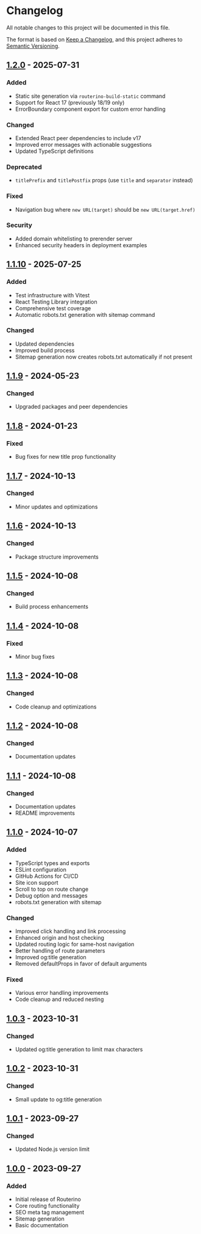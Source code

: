 # Changelog

All notable changes to this project will be documented in this file.

The format is based on [Keep a Changelog](https://keepachangelog.com/en/1.0.0/),
and this project adheres to [Semantic Versioning](https://semver.org/spec/v2.0.0.html).

## [1.2.0] - 2025-07-31

### Added

- Static site generation via `routerino-build-static` command
- Support for React 17 (previously 18/19 only)
- ErrorBoundary component export for custom error handling

### Changed

- Extended React peer dependencies to include v17
- Improved error messages with actionable suggestions
- Updated TypeScript definitions

### Deprecated

- `titlePrefix` and `titlePostfix` props (use `title` and `separator` instead)

### Fixed

- Navigation bug where `new URL(target)` should be `new URL(target.href)`

### Security

- Added domain whitelisting to prerender server
- Enhanced security headers in deployment examples

## [1.1.10] - 2025-07-25

### Added

- Test infrastructure with Vitest
- React Testing Library integration
- Comprehensive test coverage
- Automatic robots.txt generation with sitemap command

### Changed

- Updated dependencies
- Improved build process
- Sitemap generation now creates robots.txt automatically if not present

## [1.1.9] - 2024-05-23

### Changed

- Upgraded packages and peer dependencies

## [1.1.8] - 2024-01-23

### Fixed

- Bug fixes for new title prop functionality

## [1.1.7] - 2024-10-13

### Changed

- Minor updates and optimizations

## [1.1.6] - 2024-10-13

### Changed

- Package structure improvements

## [1.1.5] - 2024-10-08

### Changed

- Build process enhancements

## [1.1.4] - 2024-10-08

### Fixed

- Minor bug fixes

## [1.1.3] - 2024-10-08

### Changed

- Code cleanup and optimizations

## [1.1.2] - 2024-10-08

### Changed

- Documentation updates

## [1.1.1] - 2024-10-08

### Changed

- Documentation updates
- README improvements

## [1.1.0] - 2024-10-07

### Added

- TypeScript types and exports
- ESLint configuration
- GitHub Actions for CI/CD
- Site icon support
- Scroll to top on route change
- Debug option and messages
- robots.txt generation with sitemap

### Changed

- Improved click handling and link processing
- Enhanced origin and host checking
- Updated routing logic for same-host navigation
- Better handling of route parameters
- Improved og:title generation
- Removed defaultProps in favor of default arguments

### Fixed

- Various error handling improvements
- Code cleanup and reduced nesting

## [1.0.3] - 2023-10-31

### Changed

- Updated og:title generation to limit max characters

## [1.0.2] - 2023-10-31

### Changed

- Small update to og:title generation

## [1.0.1] - 2023-09-27

### Changed

- Updated Node.js version limit

## [1.0.0] - 2023-09-27

### Added

- Initial release of Routerino
- Core routing functionality
- SEO meta tag management
- Sitemap generation
- Basic documentation

[1.2.0]: https://github.com/nerds-with-keyboards/routerino/compare/v1.1.10...v1.2.0
[1.1.10]: https://github.com/nerds-with-keyboards/routerino/compare/v1.1.9...v1.1.10
[1.1.9]: https://github.com/nerds-with-keyboards/routerino/compare/v1.1.8...v1.1.9
[1.1.8]: https://github.com/nerds-with-keyboards/routerino/compare/v1.1.7...v1.1.8
[1.1.7]: https://github.com/nerds-with-keyboards/routerino/compare/v1.1.6...v1.1.7
[1.1.6]: https://github.com/nerds-with-keyboards/routerino/compare/v1.1.5...v1.1.6
[1.1.5]: https://github.com/nerds-with-keyboards/routerino/compare/v1.1.4...v1.1.5
[1.1.4]: https://github.com/nerds-with-keyboards/routerino/compare/v1.1.3...v1.1.4
[1.1.3]: https://github.com/nerds-with-keyboards/routerino/compare/v1.1.2...v1.1.3
[1.1.2]: https://github.com/nerds-with-keyboards/routerino/compare/v1.1.1...v1.1.2
[1.1.1]: https://github.com/nerds-with-keyboards/routerino/compare/v1.1.0...v1.1.1
[1.1.0]: https://github.com/nerds-with-keyboards/routerino/compare/v1.0.3...v1.1.0
[1.0.3]: https://github.com/nerds-with-keyboards/routerino/compare/v1.0.2...v1.0.3
[1.0.2]: https://github.com/nerds-with-keyboards/routerino/compare/v1.0.1...v1.0.2
[1.0.1]: https://github.com/nerds-with-keyboards/routerino/compare/v1.0.0...v1.0.1
[1.0.0]: https://github.com/nerds-with-keyboards/routerino/releases/tag/v1.0.0
